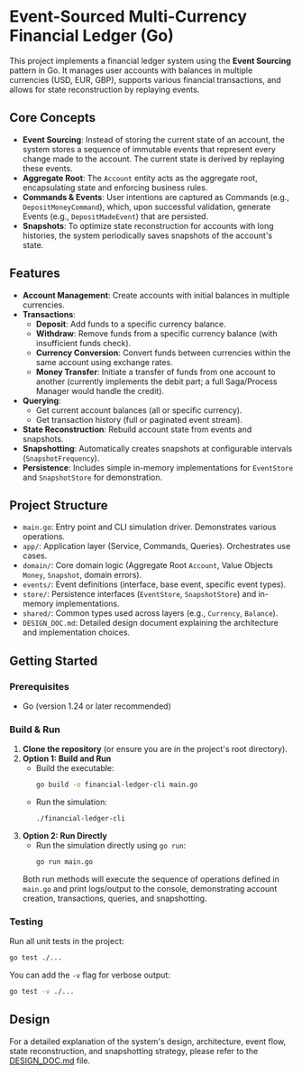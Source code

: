 # Event-Sourced Multi-Currency Financial Ledger (Go)

This project implements a financial ledger system using the **Event Sourcing** pattern in Go. It manages user accounts with balances in multiple currencies (USD, EUR, GBP), supports various financial transactions, and allows for state reconstruction by replaying events.

## Core Concepts

*   **Event Sourcing**: Instead of storing the current state of an account, the system stores a sequence of immutable events that represent every change made to the account. The current state is derived by replaying these events.
*   **Aggregate Root**: The `Account` entity acts as the aggregate root, encapsulating state and enforcing business rules.
*   **Commands & Events**: User intentions are captured as Commands (e.g., `DepositMoneyCommand`), which, upon successful validation, generate Events (e.g., `DepositMadeEvent`) that are persisted.
*   **Snapshots**: To optimize state reconstruction for accounts with long histories, the system periodically saves snapshots of the account's state.

## Features

*   **Account Management**: Create accounts with initial balances in multiple currencies.
*   **Transactions**:
    *   **Deposit**: Add funds to a specific currency balance.
    *   **Withdraw**: Remove funds from a specific currency balance (with insufficient funds check).
    *   **Currency Conversion**: Convert funds between currencies within the same account using exchange rates.
    *   **Money Transfer**: Initiate a transfer of funds from one account to another (currently implements the debit part; a full Saga/Process Manager would handle the credit).
*   **Querying**:
    *   Get current account balances (all or specific currency).
    *   Get transaction history (full or paginated event stream).
*   **State Reconstruction**: Rebuild account state from events and snapshots.
*   **Snapshotting**: Automatically creates snapshots at configurable intervals (`SnapshotFrequency`).
*   **Persistence**: Includes simple in-memory implementations for `EventStore` and `SnapshotStore` for demonstration.

## Project Structure

*   `main.go`: Entry point and CLI simulation driver. Demonstrates various operations.
*   `app/`: Application layer (Service, Commands, Queries). Orchestrates use cases.
*   `domain/`: Core domain logic (Aggregate Root `Account`, Value Objects `Money`, `Snapshot`, domain errors).
*   `events/`: Event definitions (interface, base event, specific event types).
*   `store/`: Persistence interfaces (`EventStore`, `SnapshotStore`) and in-memory implementations.
*   `shared/`: Common types used across layers (e.g., `Currency`, `Balance`).
*   `DESIGN_DOC.md`: Detailed design document explaining the architecture and implementation choices.

## Getting Started

### Prerequisites

*   Go (version 1.24 or later recommended)

### Build & Run

1.  **Clone the repository** (or ensure you are in the project's root directory).
2.  **Option 1: Build and Run**
    *   Build the executable:
        ```bash
        go build -o financial-ledger-cli main.go
        ```
    *   Run the simulation:
        ```bash
        ./financial-ledger-cli
        ```
3.  **Option 2: Run Directly**
    *   Run the simulation directly using `go run`:
        ```bash
        go run main.go
        ```
    Both run methods will execute the sequence of operations defined in `main.go` and print logs/output to the console, demonstrating account creation, transactions, queries, and snapshotting.

### Testing

Run all unit tests in the project:

```bash
go test ./...
```

You can add the `-v` flag for verbose output:

```bash
go test -v ./...
```

## Design

For a detailed explanation of the system's design, architecture, event flow, state reconstruction, and snapshotting strategy, please refer to the [DESIGN_DOC.md](DESIGN_DOC.md) file.
